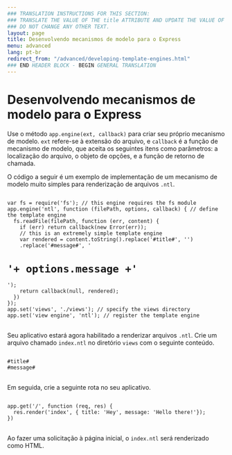 ```yaml
---
### TRANSLATION INSTRUCTIONS FOR THIS SECTION:
### TRANSLATE THE VALUE OF THE title ATTRIBUTE AND UPDATE THE VALUE OF THE lang ATTRIBUTE. 
### DO NOT CHANGE ANY OTHER TEXT. 
layout: page
title: Desenvolvendo mecanismos de modelo para o Express
menu: advanced
lang: pt-br
redirect_from: "/advanced/developing-template-engines.html"
### END HEADER BLOCK - BEGIN GENERAL TRANSLATION
---
```


# Desenvolvendo mecanismos de modelo para o Express

Use o método `app.engine(ext, callback)`
para criar seu próprio mecanismo de modelo. `ext`
refere-se à extensão do arquivo, e  `callback` é a
função de mecanismo de modelo, que aceita os seguintes itens como
parâmetros: a localização do arquivo, o objeto de opções, e a função
de retorno de chamada.

O código a seguir é um exemplo de implementação de um mecanismo
de modelo muito simples para renderização de arquivos `.ntl`.

<pre>
<code class="language-javascript" translate="no">
var fs = require('fs'); // this engine requires the fs module
app.engine('ntl', function (filePath, options, callback) { // define the template engine
  fs.readFile(filePath, function (err, content) {
    if (err) return callback(new Error(err));
    // this is an extremely simple template engine
    var rendered = content.toString().replace('#title#', '<title>'+ options.title +'</title>')
    .replace('#message#', '<h1>'+ options.message +'</h1>');
    return callback(null, rendered);
  })
});
app.set('views', './views'); // specify the views directory
app.set('view engine', 'ntl'); // register the template engine
</code>
</pre>

Seu aplicativo estará agora habilitado a renderizar arquivos `.ntl`. Crie
um arquivo chamado `index.ntl` no diretório
`views` com o seguinte conteúdo.

<pre>
<code class="language-javascript" translate="no">
#title#
#message#
</code>
</pre>
Em seguida, crie a seguinte rota no seu aplicativo.

<pre>
<code class="language-javascript" translate="no">
app.get('/', function (req, res) {
  res.render('index', { title: 'Hey', message: 'Hello there!'});
})
</code>
</pre>
Ao fazer uma solicitação à página inicial, o `index.ntl` será renderizado como HTML.
